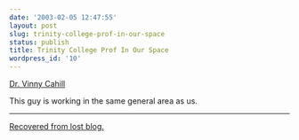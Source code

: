 ```yaml
---
date: '2003-02-05 12:47:55'
layout: post
slug: trinity-college-prof-in-our-space
status: publish
title: Trinity College Prof In Our Space
wordpress_id: '10'
---
```


[Dr. Vinny Cahill](http://www.dsg.cs.tcd.ie/~vjcahill/)

This guy is working in the same general area as us.



* * *


[Recovered from lost blog.](http://www.google.com/search?q=cache:http://www.obrain.com/Eamonn/archives/000064.html)

